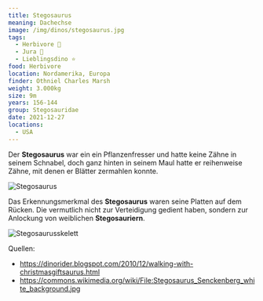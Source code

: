 ```yaml
---
title: Stegosaurus
meaning: Dachechse
image: /img/dinos/stegosaurus.jpg
tags:
  - Herbivore 🌿
  - Jura 🦴
  - Lieblingsdino ⭐
food: Herbivore
location: Nordamerika, Europa
finder: Othniel Charles Marsh
weight: 3.000kg
size: 9m
years: 156-144
group: Stegosauridae
date: 2021-12-27
locations:
  - USA
---
```

Der **Stegosaurus** war ein ein Pflanzenfresser und hatte keine Zähne in seinem Schnabel, doch ganz hinten in seinem Maul hatte er reihenweise Zähne, mit denen er Blätter zermahlen konnte.

![Stegosaurus ](/img/dinos/stegosaurus2.jfif)

 Das Erkennungsmerkmal des **Stegosaurus** waren seine Platten auf dem Rücken. Die vermutlich nicht zur Verteidigung gedient haben, sondern zur Anlockung von weiblichen **Stegosauriern**.

![Stegosaurusskelett](/img/dinos/stegosaurus-skelett.jpg)





Quellen: 

* <https://dinorider.blogspot.com/2010/12/walking-with-christmasgiftsaurus.html>
* <https://commons.wikimedia.org/wiki/File:Stegosaurus_Senckenberg_white_background.jpg>